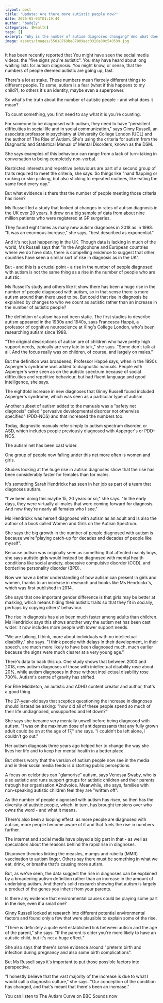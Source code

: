 ```yaml
---
layout: post
title: "Update: Are there more autistic people now?"
date: 2025-05-03T01:19:44
author: "badely"
categories: [Health]
tags: []
excerpt: "Why is the number of autism diagnoses changing? And what does it mean for autistic people?"
image: assets/images/55018769be87809eec3320a00c540509.jpg
---
```


It has been recently reported that You might have seen the social media videos: the "five signs you're autistic". You may have heard about long waiting lists for autism diagnosis. You might know, or sense, that the numbers of people deemed autistic are going up, fast.

There's a lot at stake. These numbers mean fiercely different things to different people. To some, autism is a fear (what if this happens to my child?); to others it's an identity, maybe even a superpower.

So what's the truth about the number of autistic people - and what does it mean?

To count something, you first need to say what it is you're counting.

For someone to be diagnosed with autism, they need to have "persistent difficulties in social life and in social communication," says Ginny Russell, an associate professor in psychiatry at University College London (UCL) and the author of The Rise of Autism. She's using the criteria for autism from the Diagnostic and Statistical Manual of Mental Disorders, known as the DSM.

She says examples of this behaviour can range from a lack of turn-taking in conversation to being completely non-verbal.

Restricted interests and repetitive behaviours are part of a second group of traits required to meet the criteria, she says. So things like "hand flapping or rocking or skin picking, but also sticking to repeated routines, like eating the same food every day."

But what evidence is there that the number of people meeting those criteria has risen?

Ms Russell led a study that looked at changes in rates of autism diagnosis in the UK over 20 years. It drew on a big sample of data from about nine million patients who were registered at GP surgeries.

They found eight times as many new autism diagnoses in 2018 as in 1998. "It was an enormous increase," she says, "best described as exponential."

And it's not just happening in the UK. Though data is lacking in much of the world, Ms Russell says that "in the Anglophone and European countries where we do have data, there is compelling evidence to suggest that other countries have seen a similar sort of rise in diagnosis as in the UK".

But - and this is a crucial point - a rise in the number of people diagnosed with autism is not the same thing as a rise in the number of people who are autistic.

Ms Russell's study and others like it show there has been a huge rise in the number of people diagnosed with autism, so in that sense there is more autism around than there used to be. But could that rise in diagnosis be explained by changes to who we count as autistic rather than an increase in the number of autistic people?

The definition of autism has not been static. The first studies to describe autism appeared in the 1930s and 1940s, says Francesca Happé, a professor of cognitive neuroscience at King's College London, who's been researching autism since 1988.

"The original descriptions of autism are of children who have pretty high support needs, typically are very late to talk," she says. "Some don't talk at all. And the focus really was on children, of course, and largely on males."

But the definition was broadened, Professor Happé says, when in the 1990s Asperger's syndrome was added to diagnostic manuals. People with Asperger's were seen as on the autistic spectrum because of social difficulties and repetitive behaviour, but had fluent language and good intelligence, she says.

The eightfold increase in new diagnoses that Ginny Russell found included Asperger's syndrome, which was seen as a particular type of autism.

Another subset of autism added to the manuals was a "safety net diagnosis" called "pervasive developmental disorder not otherwise specified" (PDD-NOS) and that increased the numbers too.

Today, diagnostic manuals refer simply to autism spectrum disorder, or ASD, which includes people previously diagnosed with Asperger's or PDD-NOS.

The autism net has been cast wider.

One group of people now falling under this net more often is women and girls.

Studies looking at the huge rise in autism diagnoses show that the rise has been considerably faster for females than for males.

It's something Sarah Hendrickx has seen in her job as part of a team that diagnoses autism.

"I've been doing this maybe 15, 20 years or so," she says. "In the early days, they were virtually all males that were coming forward for diagnosis. And now they're nearly all females who I see."

Ms Hendrickx was herself diagnosed with autism as an adult and is also the author of a book called Women and Girls on the Autism Spectrum.

She says the big growth in the number of people diagnosed with autism is because we're "playing catch-up for decades and decades of people like myself".

Because autism was originally seen as something that affected mainly boys, she says autistic girls would instead be diagnosed with mental health conditions like social anxiety, obsessive compulsive disorder (OCD), and borderline personality disorder (BPD).

Now we have a better understanding of how autism can present in girls and women, thanks to an increase in research and books like Ms Hendrickx's, which was first published in 2014.

She says that one important gender difference is that girls may be better at masking, which means hiding their autistic traits so that they fit in socially, perhaps by copying others' behaviour.

The rise in diagnosis has also been much faster among adults than children. Ms Hendrickx says this shows another way the autism net has been cast wider: it now includes more people with lower support needs.

"We are talking, I think, more about individuals with no intellectual disability," she says. "I think people with delays in their development, in their speech, are much more likely to have been diagnosed much, much earlier because the signs were much clearer at a very young age."

There's data to back this up. One study shows that between 2000 and 2018, new autism diagnoses of those with intellectual disability rose about 20%, while autism diagnoses in those without intellectual disability rose 700%. Autism's centre of gravity has shifted.

For Ellie Middleton, an autistic and ADHD content creator and author, that's a good thing.

The 27-year-old says that sceptics questioning the increase in diagnoses should instead be asking: "how did all of these people spend so much of their life undiagnosed, unsupported and let down?"

She says she became very mentally unwell before being diagnosed with autism. "I was on the maximum dose of antidepressants that any fully grown adult could be on at the age of 17," she says. "I couldn't be left alone, I couldn't go out."

Her autism diagnosis three years ago helped her to change the way she lives her life and to keep her mental health in a better place.

But others worry that the version of autism people now see in the media and in their social media feeds is distorting public perceptions.

A focus on celebrities can "glamorise" autism, says Venessa Swaby, who is also autistic and runs support groups for autistic children and their parents through her organisation A2ndvoice. Meanwhile, she says, families with non-speaking autistic children feel they are "written off".

As the number of people diagnosed with autism has risen, so then has the diversity of autistic people, which, in turn, has brought tensions over who owns the word - and what it means.

There's also been a looping effect: as more people are diagnosed with autism, more people become aware of it and that fuels the rise in numbers further.

The internet and social media have played a big part in that - as well as speculation about the reasons behind the rapid rise in diagnoses.

Disproven theories linking the measles, mumps and rubella (MMR) vaccination to autism linger. Others say there must be something in what we eat, drink, or breathe that's causing more autism.

But, as we've seen, the data suggest the rise in diagnoses can be explained by a broadening autism definition rather than an increase in the amount of underlying autism. And there's solid research showing that autism is largely a product of the genes you inherit from your parents.

Is there any evidence that environmental causes could be playing some part in the rise, even if a small one?

Ginny Russell looked at research into different potential environmental factors and found only a few that were plausible to explain some of the rise.

"There is definitely a quite well established link between autism and the age of the parent," she says. "If the parent is older you're more likely to have an autistic child, but it's not a huge effect."

She also says that there's some evidence around "preterm birth and infection during pregnancy and also some birth complications".

But Ms Russell says it's important to put those possible factors into perspective.

"I honestly believe that the vast majority of the increase is due to what I would call a diagnostic culture," she says. "Our conception of the condition has changed, and that's meant that there's been an increase."

You can listen to The Autism Curve on BBC Sounds now

